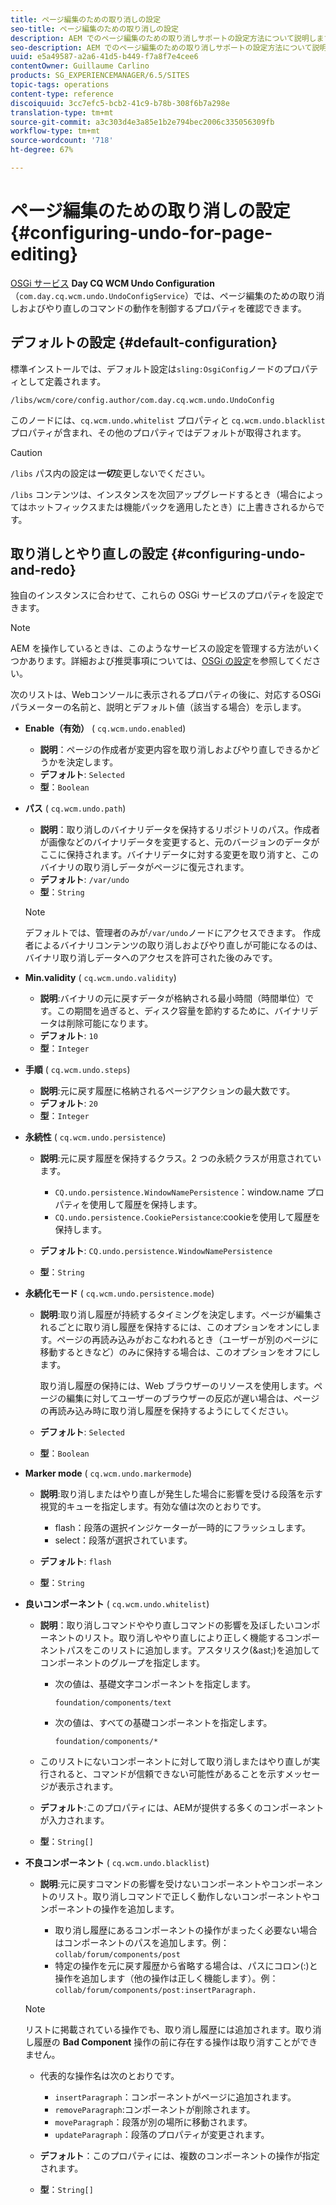 ```yaml
---
title: ページ編集のための取り消しの設定
seo-title: ページ編集のための取り消しの設定
description: AEM でのページ編集のための取り消しサポートの設定方法について説明します。
seo-description: AEM でのページ編集のための取り消しサポートの設定方法について説明します。
uuid: e5a49587-a2a6-41d5-b449-f7a8f7e4cee6
contentOwner: Guillaume Carlino
products: SG_EXPERIENCEMANAGER/6.5/SITES
topic-tags: operations
content-type: reference
discoiquuid: 3cc7efc5-bcb2-41c9-b78b-308f6b7a298e
translation-type: tm+mt
source-git-commit: a3c303d4e3a85e1b2e794bec2006c335056309fb
workflow-type: tm+mt
source-wordcount: '718'
ht-degree: 67%

---
```



# ページ編集のための取り消しの設定{#configuring-undo-for-page-editing}

[OSGi サービス](/help/sites-deploying/configuring-osgi.md) **Day CQ WCM Undo Configuration**（`com.day.cq.wcm.undo.UndoConfigService`）では、ページ編集のための取り消しおよびやり直しのコマンドの動作を制御するプロパティを確認できます。

## デフォルトの設定 {#default-configuration}

標準インストールでは、デフォルト設定は`sling:OsgiConfig`ノードのプロパティとして定義されます。

`/libs/wcm/core/config.author/com.day.cq.wcm.undo.UndoConfig`

このノードには、`cq.wcm.undo.whitelist` プロパティと `cq.wcm.undo.blacklist` プロパティが含まれ、その他のプロパティではデフォルトが取得されます。

>[!CAUTION]
>
>`/libs` パス内の設定は&#x200B;***一切***&#x200B;変更しないでください。
>
>`/libs` コンテンツは、インスタンスを次回アップグレードするとき（場合によってはホットフィックスまたは機能パックを適用したとき）に上書きされるからです。

## 取り消しとやり直しの設定 {#configuring-undo-and-redo}

独自のインスタンスに合わせて、これらの OSGi サービスのプロパティを設定できます。

>[!NOTE]
>
>AEM を操作しているときは、このようなサービスの設定を管理する方法がいくつかあります。詳細および推奨事項については、[OSGi の設定](/help/sites-deploying/configuring-osgi.md)を参照してください。

次のリストは、Webコンソールに表示されるプロパティの後に、対応するOSGiパラメーターの名前と、説明とデフォルト値（該当する場合）を示します。

* **Enable（有効）**
( 
`cq.wcm.undo.enabled`)

   * **説明**：ページの作成者が変更内容を取り消しおよびやり直しできるかどうかを決定します。
   * **デフォルト**: `Selected`
   * **型**：`Boolean`

* **パス**
( 
`cq.wcm.undo.path`)

   * **説明**：取り消しのバイナリデータを保持するリポジトリのパス。作成者が画像などのバイナリデータを変更すると、元のバージョンのデータがここに保持されます。バイナリデータに対する変更を取り消すと、このバイナリの取り消しデータがページに復元されます。
   * **デフォルト**: `/var/undo`
   * **型**：`String`

   >[!NOTE]
   >
   >デフォルトでは、管理者のみが`/var/undo`ノードにアクセスできます。 作成者によるバイナリコンテンツの取り消しおよびやり直しが可能になるのは、バイナリ取り消しデータへのアクセスを許可された後のみです。

* **Min.validity**
( 
`cq.wcm.undo.validity`)

   * **説明**:バイナリの元に戻すデータが格納される最小時間（時間単位）です。この期間を過ぎると、ディスク容量を節約するために、バイナリデータは削除可能になります。
   * **デフォルト**: `10`
   * **型**：`Integer`

* **手順**
( 
`cq.wcm.undo.steps`)

   * **説明**:元に戻す履歴に格納されるページアクションの最大数です。
   * **デフォルト**: `20`
   * **型**：`Integer`

* **永続性**
( 
`cq.wcm.undo.persistence`)

   * **説明**:元に戻す履歴を保持するクラス。2 つの永続クラスが用意されています。

      * `CQ.undo.persistence.WindowNamePersistence`：window.name プロパティを使用して履歴を保持します。
      * `CQ.undo.persistence.CookiePersistance`:cookieを使用して履歴を保持します。
   * **デフォルト**: `CQ.undo.persistence.WindowNamePersistence`
   * **型**：`String`


* **永続化モード**
( 
`cq.wcm.undo.persistence.mode`)

   * **説明**:取り消し履歴が持続するタイミングを決定します。ページが編集されるごとに取り消し履歴を保持するには、このオプションをオンにします。ページの再読み込みがおこなわれるとき（ユーザーが別のページに移動するときなど）のみに保持する場合は、このオプションをオフにします。

        取り消し履歴の保持には、Web ブラウザーのリソースを使用します。ページの編集に対してユーザーのブラウザーの反応が遅い場合は、ページの再読み込み時に取り消し履歴を保持するようにしてください。

   * **デフォルト**: `Selected`
   * **型**：`Boolean`

* **Marker mode**
( 
`cq.wcm.undo.markermode`)

   * **説明**:取り消しまたはやり直しが発生した場合に影響を受ける段落を示す視覚的キューを指定します。有効な値は次のとおりです。

      * flash：段落の選択インジケーターが一時的にフラッシュします。
      * select：段落が選択されています。
   * **デフォルト**: `flash`
   * **型**：`String`


* **良いコンポーネント**
( 
`cq.wcm.undo.whitelist`)

   * **説明**：取り消しコマンドややり直しコマンドの影響を及ぼしたいコンポーネントのリスト。取り消しややり直しにより正しく機能するコンポーネントパスをこのリストに追加します。アスタリスク(&amp;ast;)を追加してコンポーネントのグループを指定します。

      * 次の値は、基礎文字コンポーネントを指定します。

         `foundation/components/text`

      * 次の値は、すべての基礎コンポーネントを指定します。

         `foundation/components/*`
   * このリストにないコンポーネントに対して取り消しまたはやり直しが実行されると、コマンドが信頼できない可能性があることを示すメッセージが表示されます。

   * **デフォルト**:このプロパティには、AEMが提供する多くのコンポーネントが入力されます。
   * **型**：`String[]`


* **不良コンポーネント**
( 
`cq.wcm.undo.blacklist`)

   * **説明**:元に戻すコマンドの影響を受けないコンポーネントやコンポーネントのリスト。取り消しコマンドで正しく動作しないコンポーネントやコンポーネントの操作を追加します。

      * 取り消し履歴にあるコンポーネントの操作がまったく必要ない場合はコンポーネントのパスを追加します。例：`collab/forum/components/post`
      * 特定の操作を元に戻す履歴から省略する場合は、パスにコロン(:)と操作を追加します（他の操作は正しく機能します）。例： `collab/forum/components/post:insertParagraph.`

   >[!NOTE]
   >
   >リストに掲載されている操作でも、取り消し履歴には追加されます。取り消し履歴の **Bad Component** 操作の前に存在する操作は取り消すことができません。

   * 代表的な操作名は次のとおりです。

      * `insertParagraph`：コンポーネントがページに追加されます。
      * `removeParagraph`:コンポーネントが削除されます。
      * `moveParagraph`：段落が別の場所に移動されます。
      * `updateParagraph`：段落のプロパティが変更されます。
   * **デフォルト**：このプロパティには、複数のコンポーネントの操作が指定されます。
   * **型**：`String[]`




